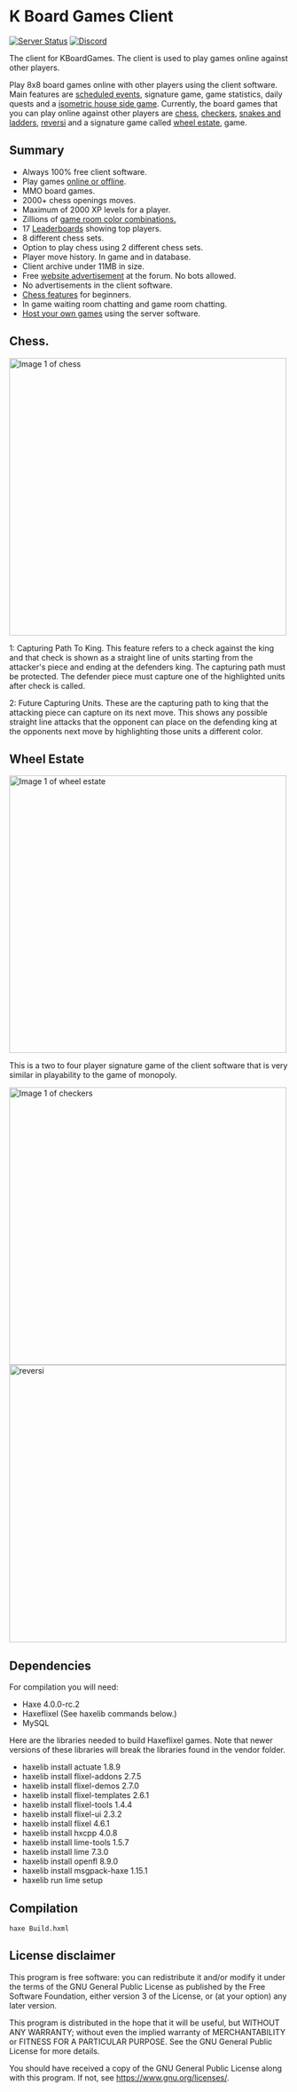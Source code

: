 # K Board Games Client
[![Server Status](https://img.shields.io/pingpong/status/sp_7241145592d44ae2bd4c2a9c4558a0ef?label=kboardgames.com&style=for-the-badge)](https://kboardgames.com)
[![Discord](https://img.shields.io/discord/878790325261434923?color=%236b7ff5&label=Discord&style=for-the-badge)](https://discord.gg/7gF8t3yNDU)

The client for KBoardGames. The client is used to play games online against other players.

<p>Play 8x8 board games online with other players using the client software. Main features are <a href="https://kboardgames.com/forum/events">scheduled events</a>, signature game, game statistics, daily quests and a <a href="https://kboardgames.com/forum/viewtopic.php?f=4&t=3">isometric house side game</a>. Currently, the board games that you can play online against other players are <a href="/forum/viewtopic.php?f=10&amp;t=15">chess</a>, <a href="/forum/viewtopic.php?f=10&amp;t=14">checkers</a>, <a href="/forum/viewtopic.php?f=10&amp;t=17">snakes and ladders</a>, <a href="/forum/viewtopic.php?f=10&amp;t=16">reversi</a> and a signature game called <a href="/forum/viewtopic.php?f=10&amp;t=18">wheel estate</a>, game.</p>

## Summary
* Always 100% free client software.
* Play games <a href="https://kboardgames.com/forum/viewtopic.php?f=4&t=34">online or offline</a>.
* MMO board games.
* 2000+ chess openings moves.
* Maximum of 2000 XP levels for a player.
* Zillions of <a href="https://kboardgames.com/forum/viewtopic.php?f=4&t=37">game room color combinations.</a>
* 17 <a href="https://kboardgames.com/forum/leaderboards">Leaderboards</a> showing top players.
* 8 different chess sets.
* Option to play chess using 2 different chess sets.
* Player move history. In game and in database.
* Client archive under 11MB in size.
* Free <a href="https://kboardgames.com/forum/viewforum.php?f=7">website advertisement</a> at the forum. No bots allowed.
* No advertisements in the client software.
* <a href="https://kboardgames.com/forum/viewtopic.php?f=4&t=29">Chess features</a> for beginners.
* In game waiting room chatting and game room chatting.
* <a href="https://kboardgames.com/forum/viewtopic.php?f=8&t=26">Host your own games</a> using the server software.

## Chess.
<img src="https://kboardgames.com/images/game2_chess.jpg?" alt="Image 1 of chess" width="500"/>

1: Capturing Path To King. This feature refers to a check against the king and that check is shown as a straight line of units starting from the attacker's piece and ending at the defenders king. The capturing path must be protected. The defender piece must capture one of the highlighted units after check is called.

2: Future Capturing Units. These are the capturing path to king that the attacking piece can capture on its next move. This shows any possible straight line attacks that the opponent can place on the defending king at the opponents next move by highlighting those units a different color.

## Wheel Estate
<img src="https://kboardgames.com/images/signatureGame.jpg?" alt="Image 1 of wheel estate" width="500"/>

This is a two to four player signature game of the client software that is very similar in playability to the game of monopoly.

<img src="https://kboardgames.com/images/checkers1.jpg?" alt="Image 1 of checkers" width="500"/>

<img src="https://kboardgames.com/images/reversi.jpg?" alt="reversi" width="500"/>

## Dependencies
For compilation you will need:

* Haxe 4.0.0-rc.2
* Haxeflixel (See haxelib commands below.)
* MySQL

Here are the libraries needed to build Haxeflixel games. Note that newer versions of these libraries will break the libraries found in the vendor folder.

* haxelib install actuate 1.8.9
* haxelib install flixel-addons 2.7.5
* haxelib install flixel-demos 2.7.0
* haxelib install flixel-templates 2.6.1
* haxelib install flixel-tools 1.4.4
* haxelib install flixel-ui 2.3.2
* haxelib install flixel 4.6.1
* haxelib install hxcpp 4.0.8
* haxelib install lime-tools 1.5.7
* haxelib install lime 7.3.0
* haxelib install openfl 8.9.0
* haxelib install msgpack-haxe 1.15.1
* haxelib run lime setup

## Compilation
```
haxe Build.hxml
```

## License disclaimer

This program is free software: you can redistribute it and/or modify it under the terms of the GNU General Public License as published by the Free Software Foundation, either version 3 of the License, or (at your option) any later version.

This program is distributed in the hope that it will be useful, but WITHOUT ANY WARRANTY; without even the implied warranty of MERCHANTABILITY or FITNESS FOR A PARTICULAR PURPOSE. See the GNU General Public License for more details.

You should have received a copy of the GNU General Public License along with this program. If not, see https://www.gnu.org/licenses/.
